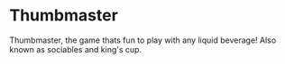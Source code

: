 # Thumbmaster
Thumbmaster, the game thats fun to play with any liquid beverage! Also known as sociables and king's cup. 
